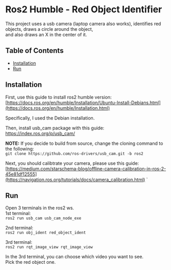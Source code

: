 # Ros2 Humble - Red Object Identifier

This project uses a usb camera (laptop camera also works), identifies red objects, draws a circle around the object,  
and also draws an X in the center of it.

## Table of Contents

- [Installation](#installation)
- [Run](#run)



## Installation

First, use this guide to install ros2 humble version:  
[https://docs.ros.org/en/humble/Installation/Ubuntu-Install-Debians.html](https://docs.ros.org/en/humble/Installation.html)  
  
Specifically, I used the Debian installation.  
  
Then, install usb_cam package with this guide:  
https://index.ros.org/p/usb_cam/  
  
**NOTE:** If you decide to build from source, change the cloning command to the following:  
`git clone https://github.com/ros-drivers/usb_cam.git -b ros2  `

Next, you should calibtrate your camera, please use this guide:   
[https://medium.com/starschema-blog/offline-camera-calibration-in-ros-2-45e81df12555](https://navigation.ros.org/tutorials/docs/camera_calibration.html)  `

## Run
Open 3 terminals in the ros2 ws.   
1st terminal:   
`ros2 run usb_cam usb_cam_node_exe   `

2nd terminal:  
`ros2 run obj_ident red_object_ident`   

3rd terminal:  
`ros2 run rqt_image_view rqt_image_view  `

In the 3rd terminal, you can choose which video you want to see.  
Pick the red object one.  
